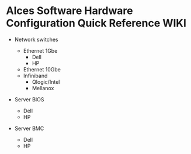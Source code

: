 # Alces Software Hardware Configuration Quick Reference WIKI

* Network switches
  * Ethernet 1Gbe
    * Dell
    * HP
  * Ethernet 10Gbe
  * Infiniband
    * Qlogic/Intel
    * Mellanox

* Server BIOS
  * Dell
  * HP

* Server BMC
  * Dell
  * HP


